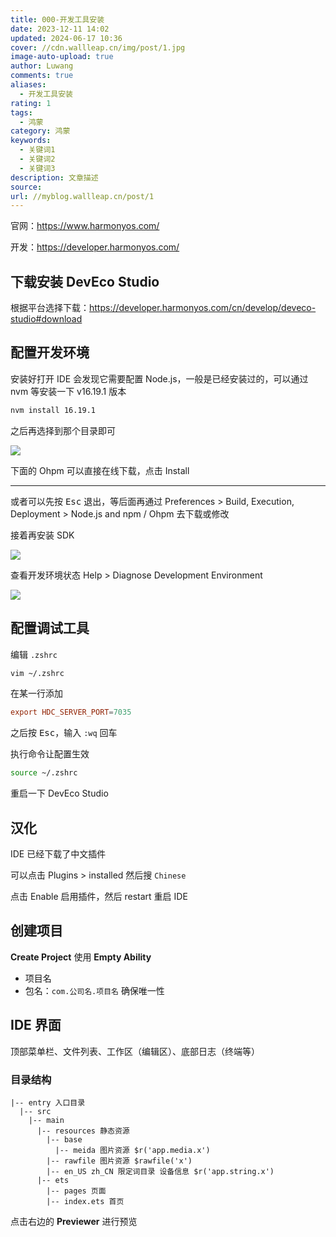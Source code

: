 ```yaml
---
title: 000-开发工具安装
date: 2023-12-11 14:02
updated: 2024-06-17 10:36
cover: //cdn.wallleap.cn/img/post/1.jpg
image-auto-upload: true
author: Luwang
comments: true
aliases:
  - 开发工具安装
rating: 1
tags:
  - 鸿蒙
category: 鸿蒙
keywords:
  - 关键词1
  - 关键词2
  - 关键词3
description: 文章描述
source: 
url: //myblog.wallleap.cn/post/1
---
```


官网：<https://www.harmonyos.com/>

开发：<https://developer.harmonyos.com/>

## 下载安装 DevEco Studio

根据平台选择下载：<https://developer.harmonyos.com/cn/develop/deveco-studio#download>

## 配置开发环境

安装好打开 IDE 会发现它需要配置 Node.js，一般是已经安装过的，可以通过 nvm 等安装一下 v16.19.1 版本

```sh
nvm install 16.19.1
```

之后再选择到那个目录即可

![](https://cdn.wallleap.cn/img/pic/illustration/202312111413945.png)

下面的 Ohpm 可以直接在线下载，点击 Install

---

或者可以先按 <kbd>Esc</kbd> 退出，等后面再通过 Preferences > Build, Execution, Deployment > Node.js and npm / Ohpm 去下载或修改

接着再安装 SDK

![](https://cdn.wallleap.cn/img/pic/illustration/202312111429947.png)

查看开发环境状态 Help > Diagnose Development Environment

![](https://cdn.wallleap.cn/img/pic/illustration/202312111440346.png)

## 配置调试工具

编辑 `.zshrc`

```sh
vim ~/.zshrc
```

在某一行添加

```conf
export HDC_SERVER_PORT=7035
```

之后按 <kbd>Esc</kbd>，输入 `:wq` 回车

执行命令让配置生效

```sh
source ~/.zshrc
```

重启一下 DevEco Studio

## 汉化

IDE 已经下载了中文插件

可以点击 Plugins > installed 然后搜 `Chinese`

点击 Enable 启用插件，然后 restart 重启 IDE

## 创建项目

**Create Project** 使用 **Empty Ability**

- 项目名
- 包名：`com.公司名.项目名` 确保唯一性

## IDE 界面

顶部菜单栏、文件列表、工作区（编辑区）、底部日志（终端等）

### 目录结构

```
|-- entry 入口目录
  |-- src
    |-- main
      |-- resources 静态资源
        |-- base
          |-- meida 图片资源 $r('app.media.x')
        |-- rawfile 图片资源 $rawfile('x')
        |-- en_US zh_CN 限定词目录 设备信息 $r('app.string.x')
      |-- ets
        |-- pages 页面
        |-- index.ets 首页
```

点击右边的 **Previewer** 进行预览

